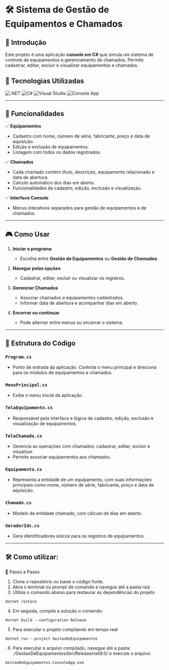 ﻿# 🛠️ Sistema de Gestão de Equipamentos e Chamados

## 📌 Introdução

Este projeto é uma aplicação **console em C#** que simula um sistema de controle de equipamentos e gerenciamento de chamados. Permite cadastrar, editar, excluir e visualizar equipamentos e chamados.

## 🧰 Tecnologias Utilizadas
![.NET](https://img.shields.io/badge/.NET-512BD4?style=for-the-badge&logo=dotnet&logoColor=white)
![C#](https://img.shields.io/badge/C%23-239120?style=for-the-badge&logo=c-sharp&logoColor=white)
![Visual Studio](https://img.shields.io/badge/Visual_Studio-5C2D91?style=for-the-badge&logo=visual-studio&logoColor=white)
![Console App](https://img.shields.io/badge/Console_App-000000?style=for-the-badge&logo=windows-terminal&logoColor=white)

---

## 🚀 Funcionalidades

✅ **Equipamentos**
- Cadastro com nome, número de série, fabricante, preço e data de aquisição.
- Edição e exclusão de equipamentos.
- Listagem com todos os dados registrados.

✅ **Chamados**
- Cada chamado contém título, descrição, equipamento relacionado e data de abertura.
- Cálculo automático dos dias em aberto.
- Funcionalidades de cadastro, edição, exclusão e visualização.

✅ **Interface Console**
- Menus interativos separados para gestão de equipamentos e de chamados.

---

## 🎮 Como Usar

1. **Iniciar o programa**
   - Escolha entre **Gestão de Equipamentos** ou **Gestão de Chamados**.

2. **Navegar pelas opções**
   - Cadastrar, editar, excluir ou visualizar os registros.

3. **Gerenciar Chamados**
   - Associar chamados a equipamentos cadastrados.
   - Informar data de abertura e acompanhar dias em aberto.

4. **Encerrar ou continuar**
   - Pode alternar entre menus ou encerrar o sistema.

---

## 📄 Estrutura do Código

### `Program.cs`
- Ponto de entrada da aplicação. Controla o menu principal e direciona para os módulos de equipamentos e chamados.

### `MenuPrincipal.cs`
- Exibe o menu inicial da aplicação.

### `TelaEquipamento.cs`
- Responsável pela interface e lógica de cadastro, edição, exclusão e visualização de equipamentos.

### `TelaChamado.cs`
- Gerencia as operações com chamados: cadastrar, editar, excluir e visualizar.
- Permite associar equipamentos aos chamados.

### `Equipamento.cs`
- Representa a entidade de um equipamento, com suas informações principais como nome, número de série, fabricante, preço e data de aquisição.

### `Chamado.cs`
- Modelo da entidade chamado, com cálculo de dias em aberto.

### `GeradorIds.cs`
- Gera identificadores únicos para os registros de equipamentos.

---
## 🛠 Como utilizar:
🚀 Passo a Passo

1. Clone o repositório ou baixe o código fonte.
2. Abra o terminal ou prompt de comando e navegue até a pasta raiz
3. Utilize o comando abaixo para restaurar as dependências do projeto

```
dotnet restore
```
4. Em seguida, compile a solução o comando:
```
dotnet build --configuration Release
```
5. Para executar o projeto compilando em tempo real
```
dotnet run --project GestaoDeEquipamentos
```
6. Para executar o arquivo compilado, navegue até a pasta: ./GestaoDeEquipamentos/bin/Release/net8.0/ e execute o arquivo:
```
GestaoDeEquipamentos.ConsoleApp.exe
```

